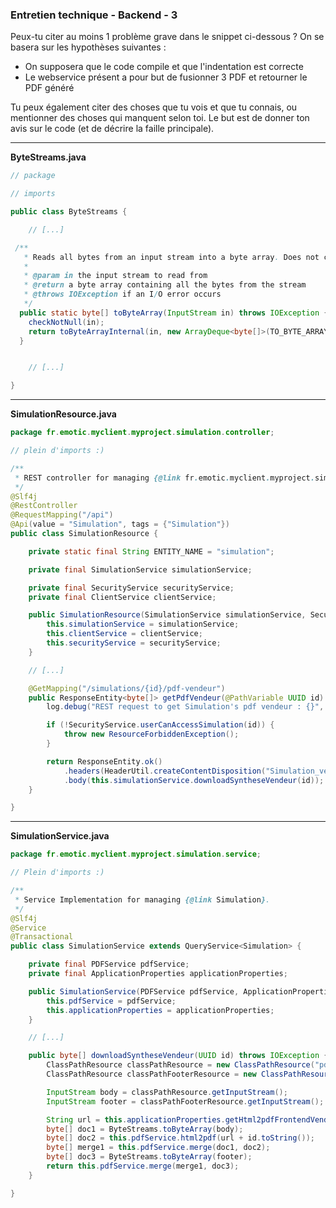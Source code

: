 ### Entretien technique - Backend - 3

Peux-tu citer au moins 1 problème grave dans le snippet ci-dessous ? On se basera sur les hypothèses suivantes :

-   On supposera que le code compile et que l'indentation est correcte
-   Le webservice présent a pour but de fusionner 3 PDF et retourner le PDF généré

Tu peux également citer des choses que tu vois et que tu connais, ou mentionner des choses qui manquent selon toi. Le but est de donner ton avis sur le code (et de décrire la faille principale).

---

**ByteStreams.java**

```java
// package

// imports

public class ByteStreams {

    // [...]

 /**
   * Reads all bytes from an input stream into a byte array. Does not close the stream.
   *
   * @param in the input stream to read from
   * @return a byte array containing all the bytes from the stream
   * @throws IOException if an I/O error occurs
   */
  public static byte[] toByteArray(InputStream in) throws IOException {
    checkNotNull(in);
    return toByteArrayInternal(in, new ArrayDeque<byte[]>(TO_BYTE_ARRAY_DEQUE_SIZE), 0);
  }


    // [...]

}
```

---

**SimulationResource.java**

```java
package fr.emotic.myclient.myproject.simulation.controller;

// plein d'imports :)

/**
 * REST controller for managing {@link fr.emotic.myclient.myproject.simulation.Simulation}.
 */
@Slf4j
@RestController
@RequestMapping("/api")
@Api(value = "Simulation", tags = {"Simulation"})
public class SimulationResource {

    private static final String ENTITY_NAME = "simulation";

    private final SimulationService simulationService;

    private final SecurityService securityService;
    private final ClientService clientService;

    public SimulationResource(SimulationService simulationService, SecurityService securityService, ClientService clientService) {
        this.simulationService = simulationService;
        this.clientService = clientService;
        this.securityService = securityService;
    }

    // [...]

    @GetMapping("/simulations/{id}/pdf-vendeur")
    public ResponseEntity<byte[]> getPdfVendeur(@PathVariable UUID id) throws IOException {
        log.debug("REST request to get Simulation's pdf vendeur : {}", id);

        if (!SecurityService.userCanAccessSimulation(id)) {
            throw new ResourceForbiddenException();
        }

        return ResponseEntity.ok()
            .headers(HeaderUtil.createContentDisposition("Simulation_vendeur.pdf"))
            .body(this.simulationService.downloadSyntheseVendeur(id));
    }

}
```

---

**SimulationService.java**

```java
package fr.emotic.myclient.myproject.simulation.service;

// Plein d'imports :)

/**
 * Service Implementation for managing {@link Simulation}.
 */
@Slf4j
@Service
@Transactional
public class SimulationService extends QueryService<Simulation> {

    private final PDFService pdfService;
    private final ApplicationProperties applicationProperties;

    public SimulationService(PDFService pdfService, ApplicationProperties applicationProperties) {
        this.pdfService = pdfService;
        this.applicationProperties = applicationProperties;
    }

    // [...]

    public byte[] downloadSyntheseVendeur(UUID id) throws IOException {
        ClassPathResource classPathResource = new ClassPathResource("pdf/body.pdf", this.getClass().getClassLoader());
        ClassPathResource classPathFooterResource = new ClassPathResource("pdf/footer.pdf", this.getClass().getClassLoader());

        InputStream body = classPathResource.getInputStream();
        InputStream footer = classPathFooterResource.getInputStream();

        String url = this.applicationProperties.getHtml2pdfFrontendVendeur(); // jamais null
        byte[] doc1 = ByteStreams.toByteArray(body);
        byte[] doc2 = this.pdfService.html2pdf(url + id.toString());
        byte[] merge1 = this.pdfService.merge(doc1, doc2);
        byte[] doc3 = ByteStreams.toByteArray(footer);
        return this.pdfService.merge(merge1, doc3);
    }

}
```
